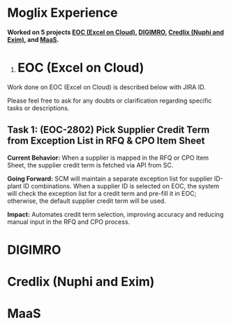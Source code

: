 # Moglix Experience

**Worked on 5 projects [EOC (Excel on Cloud)](#eoc-excel-on-cloud), [DIGIMRO](#DIGIMRO), [Credlix (Nuphi and Exim)](#credlix-nuphi-and-exim), and [MaaS](#MaaS).**

1. # EOC (Excel on Cloud)

Work done on EOC (Excel on Cloud) is described below with JIRA ID.

Please feel free to ask for any doubts or clarification regarding specific tasks or descriptions.

## Task 1: (EOC-2802) Pick Supplier Credit Term from Exception List in RFQ & CPO Item Sheet

**Current Behavior:** When a supplier is mapped in the RFQ or CPO Item Sheet, the supplier credit term is fetched via API from SC.

**Going Forward:** SCM will maintain a separate exception list for supplier ID-plant ID combinations. When a supplier ID is selected on EOC, the system will check the exception list for a credit term and pre-fill it in EOC; otherwise, the default supplier credit term will be used.

**Impact:** Automates credit term selection, improving accuracy and reducing manual input in the RFQ and CPO process.

# DIGIMRO
# Credlix (Nuphi and Exim)
# MaaS
